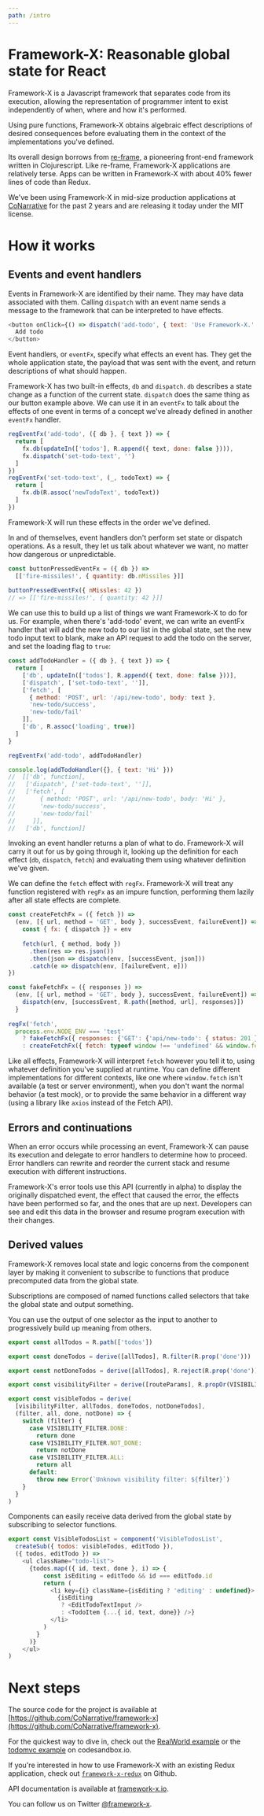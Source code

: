 ```yaml
---
path: /intro
---
```


# Framework-X: Reasonable global state for React

Framework-X is a Javascript framework that separates code from its execution, allowing the representation of programmer intent to exist independently of when, where and how it's performed.

Using pure functions, Framework-X obtains algebraic effect descriptions of desired consequences before evaluating them in the context of the implementations you've defined. 


Its overall design borrows from [re-frame](https://github.com/day8/re-frame), a pioneering front-end framework written in Clojurescript. Like re-frame, Framework-X
applications are relatively terse. Apps can be written in Framework-X with about 40% fewer lines
of code than Redux.

We've been using Framework-X in mid-size production applications at [CoNarrative](https://conarrative.com) for the past 2 years and are releasing it today under the MIT license.


# How it works

## Events and event handlers

Events in Framework-X are identified by their name. They may have data associated with them. Calling `dispatch` with an event name sends a message to the framework that can be interpreted to have effects.

```js
<button onClick={() => dispatch('add-todo', { text: 'Use Framework-X.' })}>
  Add todo
</button>
```


Event handlers, or `eventFx`, specify what effects an event has. They get the whole application state, the payload that
was sent with the event, and return descriptions of what should happen.

Framework-X has two built-in effects, `db` and `dispatch`. `db` describes a state change as a function of the current
state. `dispatch` does the same thing as our button example above. We can use it in an `eventFx` to talk about the
effects of one event in terms of a concept we've already defined in another `eventFx` handler. 

```js
regEventFx('add-todo', ({ db }, { text }) => {
  return [
    fx.db(updateIn(['todos'], R.append({ text, done: false }))),
    fx.dispatch('set-todo-text', '')
  ]
})
regEventFx('set-todo-text', (_, todoText) => {
  return [
    fx.db(R.assoc('newTodoText', todoText))
  ]
})
```

Framework-X will run these effects in the order we've defined.

In and of themselves, event handlers don't perform set state or dispatch operations. As a result, they let us talk about
whatever we want, no matter how dangerous or unpredictable.

```js
const buttonPressedEventFx = ({ db }) => 
  [['fire-missiles!', { quantity: db.nMissiles }]]
    
buttonPressedEventFx({ nMissles: 42 })
// => [['fire-missiles!', { quantity: 42 }]]
```

We can use this to build up a list of things we want Framework-X to do for us. For example, when there's 'add-todo'
event, we can write an eventFx handler that will add the new todo to our list in the global state, set the new todo
input text to blank, make an API request to add the todo on the server, and set the loading flag to `true`:

```js
const addTodoHandler = ({ db }, { text }) => {
  return [
    ['db', updateIn(['todos'], R.append({ text, done: false }))],
    ['dispatch', ['set-todo-text', '']],
    ['fetch', [
      { method: 'POST', url: '/api/new-todo', body: text },
      'new-todo/success', 
      'new-todo/fail'
    ]],
    ['db', R.assoc('loading', true)]
  ]
}

regEventFx('add-todo', addTodoHandler)

console.log(addTodoHandler({}, { text: 'Hi' }))
//  [['db', function],
//   ['dispatch', ['set-todo-text', '']],
//   ['fetch', [
//       { method: 'POST', url: '/api/new-todo', body: 'Hi' },
//       'new-todo/success', 
//       'new-todo/fail'
//     ]],
//   ['db', function]]
```

Invoking an event handler returns a plan of what to do. Framework-X will carry it out for us by going through it,
looking up the definition for each effect (`db`, `dispatch`, `fetch`) and evaluating them using whatever definition
we've given.

We can define the `fetch` effect with `regFx`. Framework-X will treat any function registered with `regFx` as an impure
function, performing them lazily after all state effects are complete.

```js
const createFetchFx = ({ fetch }) => 
  (env, [{ url, method = 'GET', body }, successEvent, failureEvent]) => {
    const { fx: { dispatch }} = env
    
    fetch(url, { method, body })
      .then(res => res.json())
      .then(json => dispatch(env, [successEvent, json]))
      .catch(e => dispatch(env, [failureEvent, e]))
})

const fakeFetchFx = ({ responses }) =>
  (env, [{ url, method = 'GET', body }, successEvent, failureEvent]) => {
    dispatch(env, [successEvent, R.path([method, url], responses)])
  }
  
regFx('fetch', 
  process.env.NODE_ENV === 'test'
    ? fakeFetchFx({ responses: {'GET': {'api/new-todo': { status: 201 }}} }) 
    : createFetchFx({ fetch: typeof window !== 'undefined' && window.fetch }))
```

Like all effects, Framework-X will interpret `fetch` however you tell it to, using whatever definition you've supplied
at runtime. You can define different implementations for different contexts, like one where `window.fetch` isn't
available (a test or server environment), when you don't want the normal behavior (a test mock), or to provide the same
behavior in a different way (using a library like `axios` instead of the Fetch API).


## Errors and continuations

When an error occurs while processing an event, Framework-X can pause its execution and delegate to error handlers to determine how to proceed. Error handlers can rewrite and reorder the current stack and resume execution with different instructions. 

Framework-X's error tools use this API (currently in alpha) to display the originally dispatched
event, the effect that caused the error, the effects have been performed so far, and the ones that are up next. Developers can see and edit this data in the
browser and resume program execution with their changes.


## Derived values

Framework-X removes local state and logic concerns from the component layer by making it convenient to subscribe to
functions that produce precomputed data from the global state.
 
Subscriptions are composed of named functions called selectors that take the global state and output something.

You can use the output of one selector as the input to another to progressively build up meaning from others.

```js
export const allTodos = R.path(['todos'])

export const doneTodos = derive([allTodos], R.filter(R.prop('done')))

export const notDoneTodos = derive([allTodos], R.reject(R.prop('done')))

export const visibilityFilter = derive([routeParams], R.propOr(VISIBILITY_FILTER.ALL, 'filter'))

export const visibleTodos = derive(
  [visibilityFilter, allTodos, doneTodos, notDoneTodos],
  (filter, all, done, notDone) => {
    switch (filter) {
      case VISIBILITY_FILTER.DONE:
        return done
      case VISIBILITY_FILTER.NOT_DONE:
        return notDone
      case VISIBILITY_FILTER.ALL:
        return all
      default:
        throw new Error(`Unknown visibility filter: ${filter}`)
    }
  }
)
```
 
Components can easily receive data derived from the global state by subscribing to selector functions.

```js
export const VisibleTodosList = component('VisibleTodosList',
  createSub({ todos: visibleTodos, editTodo }),
  ({ todos, editTodo }) =>
    <ul className="todo-list">
      {todos.map(({ id, text, done }, i) => {
          const isEditing = editTodo && id === editTodo.id
          return (
            <li key={i} className={isEditing ? 'editing' : undefined}>
              {isEditing
               ? <EditTodoTextInput />
               : <TodoItem {...{ id, text, done}} />}
            </li>
          )
        }
      )}
    </ul>
)
```


# Next steps

The source code for the project is available at
[https://github.com/CoNarrative/framework-x](https://github.com/CoNarrative/framework-x).

For the quickest way to dive in, check out the
[RealWorld example]() or the
[todomvc example]() on codesandbox.io.

If you're interested in how to use Framework-X with an existing Redux application, check out
[`framework-x-redux`](https://github.com/CoNarrative/framework-x/tree/master/packages/frameework-x-redux) on Github.

API documentation is available at
[framework-x.io](https://framework-x.io/).

You can follow us on Twitter
[@framework-x](https://twitter.com/framework_x). 

